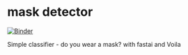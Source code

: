 # mask detector

[![Binder](https://mybinder.org/badge_logo.svg)](https://mybinder.org/v2/gh/JohannesStutz/bear_voila/master?filepath=%2Fvoila%2Frender%2Fmask_detector.ipynb)

Simple classifier - do you wear a mask? with fastai and Voila
